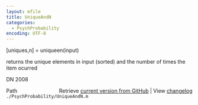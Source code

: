 ```yaml
---
layout: mfile
title: UniqueAndN
categories:
  - PsychProbability
encoding: UTF-8
---
```


[uniques,n] = uniqueen(input)

returns the unique elements in input (sorted) and
the number of times the item ocurred

DN    2008


<div class="code_header" style="text-align:right;">
  <span style="float:left;">Path&nbsp;&nbsp;</span> <span class="counter">Retrieve <a href=
  "https://raw.github.com/Psychtoolbox-3/Psychtoolbox-3/beta/./PsychProbability/UniqueAndN.m">current version from GitHub</a> | View <a href=
  "https://github.com/Psychtoolbox-3/Psychtoolbox-3/commits/beta/./PsychProbability/UniqueAndN.m">changelog</a></span>
</div>
<div class="code">
  <code>./PsychProbability/UniqueAndN.m</code>
</div>
